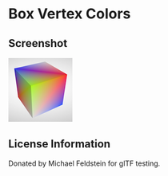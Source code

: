 # Box Vertex Colors

## Screenshot

![screenshot](screenshot/screenshot.png)

## License Information

Donated by Michael Feldstein for glTF testing.
